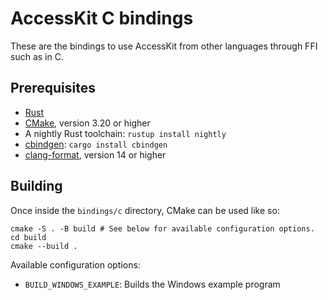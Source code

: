 # AccessKit C bindings

These are the bindings to use AccessKit from other languages through FFI such as in C.

## Prerequisites

- [Rust](https://rustup.rs/)
- [CMake](https://cmake.org/), version 3.20 or higher
- A nightly Rust toolchain: `rustup install nightly`
- [cbindgen](https://github.com/eqrion/cbindgen): `cargo install cbindgen`
- [clang-format](https://releases.llvm.org/14.0.0/tools/clang/docs/ClangFormat.html), version 14 or higher

## Building

Once inside the `bindings/c` directory, CMake can be used like so:

```
cmake -S . -B build # See below for available configuration options.
cd build
cmake --build .
```

Available configuration options:

- `BUILD_WINDOWS_EXAMPLE`: Builds the Windows example program
